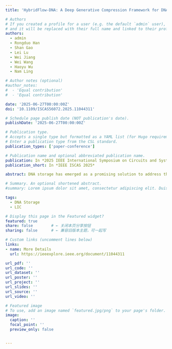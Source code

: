 ```yaml
---
title: 'HybridFlow-DNA: A Deep Generative Compression Framework for DNA Storage of Images'

# Authors
# If you created a profile for a user (e.g. the default `admin` user), write the username (folder name) here
# and it will be replaced with their full name and linked to their profile.
authors:
  - admin
  - Rongduo Han
  - Shan Gao
  - Lei Lu
  - Wei Jiang
  - Wei Wang
  - Haoyu Wu
  - Nam Ling

# Author notes (optional)
#author_notes:
#  - 'Equal contribution'
#  - 'Equal contribution'

date: '2025-06-27T00:00:00Z'
doi: '10.1109/ISCAS56072.2025.11044311'

# Schedule page publish date (NOT publication's date).
publishDate: '2025-06-27T00:00:00Z'

# Publication type.
# Accepts a single type but formatted as a YAML list (for Hugo requirements).
# Enter a publication type from the CSL standard.
publication_types: ['paper-conference']

# Publication name and optional abbreviated publication name.
publication: In *2025 IEEE International Symposium on Circuits and Systems (ISCAS)*
publication_short: In *IEEE ISCAS 2025*

abstract: DNA storage has emerged as a promising solution to address the exponentially growing demand for storage capacity, offering advantages in density, stability, and long-term preservation potential. Currently, image compression for DNA storage has evolved into learned image compression (LIC), particularly through the application of deep learning methods based on artificial neural networks. The present study proposes a novel image compression framework for DNA Storage, named HybridFlow-DNA. HybridFlow-DNA is established by integration of VQGAN and MLIC with the adaptive dynamic DNA fountain encoding scheme. Experimental results demonstrate that HybridFlow-DNA achieves a high virtual information capacity while effectively maintaining the fidelity of the reconstruction of images.

# Summary. An optional shortened abstract.
#summary: Lorem ipsum dolor sit amet, consectetur adipiscing elit. Duis posuere tellus ac convallis placerat. Proin tincidunt magna sed ex sollicitudin condimentum.

tags:
  - DNA Storage
  - LIC

# Display this page in the Featured widget?
featured: true
share: false        # ← 关闭本页分享按钮
sharing: false      # ← 兼容旧版本主题，可一起写

# Custom links (uncomment lines below)
links:
- name: More Details
  url: https://ieeexplore.ieee.org/document/11044311

url_pdf: ''
url_code: ''
url_dataset: ''
url_poster: ''
url_project: ''
url_slides: ''
url_source: ''
url_video: ''

# Featured image
# To use, add an image named `featured.jpg/png` to your page's folder.
image:
  caption: ''
  focal_point: ''
  preview_only: false


---
```



